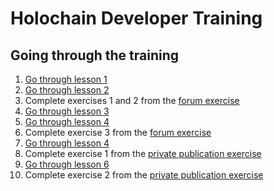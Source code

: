 # Holochain Developer Training

## Going through the training

1. [Go through lesson 1](https://holochain-immersive.github.io/holochain-lesson-1)
2. [Go through lesson 2](https://holochain-immersive.github.io/holochain-lesson-2)
3. Complete exercises 1 and 2 from the [forum exercise](https://github.com/holochain-immersive/forum-happ/blob/main/EXERCISES.md#exercise-1-profiles-zome)
4. [Go through lesson 3](https://holochain-immersive.github.io/holochain-lesson-3)
5. [Go through lesson 4](https://holochain-immersive.github.io/holochain-lesson-4)
6. Complete exercise 3 from the [forum exercise](https://github.com/holochain-immersive/forum-happ/blob/main/EXERCISES.md#exercise-3-posts-zome)
7. [Go through lesson 4](https://holochain-immersive.github.io/holochain-lesson-5)
8. Complete exercise 1 from the [private publication exercise](https://github.com/holochain-immersive/private-publication/blob/main/EXERCISES.md#exercise-1-capability-tokens)
9. [Go through lesson 6](https://holochain-immersive.github.io/holochain-lesson-6)
10. Complete exercise 2 from the [private publication exercise](https://github.com/holochain-immersive/private-publication/blob/main/EXERCISES.md#exercise-2-validation-rules)
